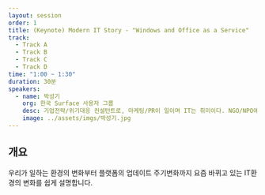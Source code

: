 ```yaml
---
layout: session
order: 1
title: (Keynote) Modern IT Story - "Windows and Office as a Service"
track:
  - Track A
  - Track B
  - Track C
  - Track D
time: "1:00 ~ 1:30"
duration: 30분
speakers:
  - name: 박성기
    org: 한국 Surface 사용자 그룹
    desc: 기업전략/위기대응 컨설턴트로, 마케팅/PR이 일이며 IT는 취미이다. NGO/NPO에 적정기술을 전도하고 배포/배치하는 것을 발런티어로 하고있다.
    image: ../assets/imgs/박성기.jpg
---
```


## 개요
우리가 일하는 환경의 변화부터 플랫폼의 업데이트 주기변화까지 요즘 바뀌고 있는 IT환경의 변화를 쉽게 설명합니다.

